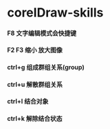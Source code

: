 # coreIDraw-skills
#### F8 文字编辑模式会快捷键
#### F2 F3 缩小 放大图像
#### ctrl+g 组成群组关系(group)
#### ctrl+u 解散群组关系
#### ctrl+l 结合对象
#### ctrl+k 解除结合状态
